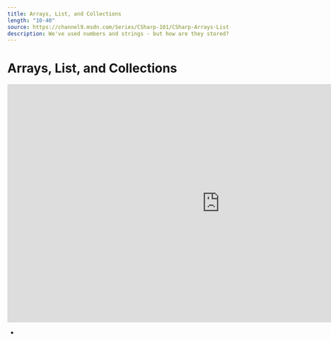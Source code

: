 ```yaml
---
title: Arrays, List, and Collections
length: "10-40"
source: https://channel9.msdn.com/Series/CSharp-101/CSharp-Arrays-List-and-Collections
description: We've used numbers and strings - but how are they stored? Let's put stuff into a List and Add, Remove, and explore these basic data structures in C# and .NET.
---
```

# Arrays, List, and Collections

<iframe src="https://channel9.msdn.com/Series/CSharp-101/CSharp-Arrays-List-and-Collections/player?format=html5" width="960" height="540" allowFullScreen frameBorder="0" title="C#: Arrays, List, and Collections [12 of 19] - Microsoft Channel 9 Video"></iframe>

- 
